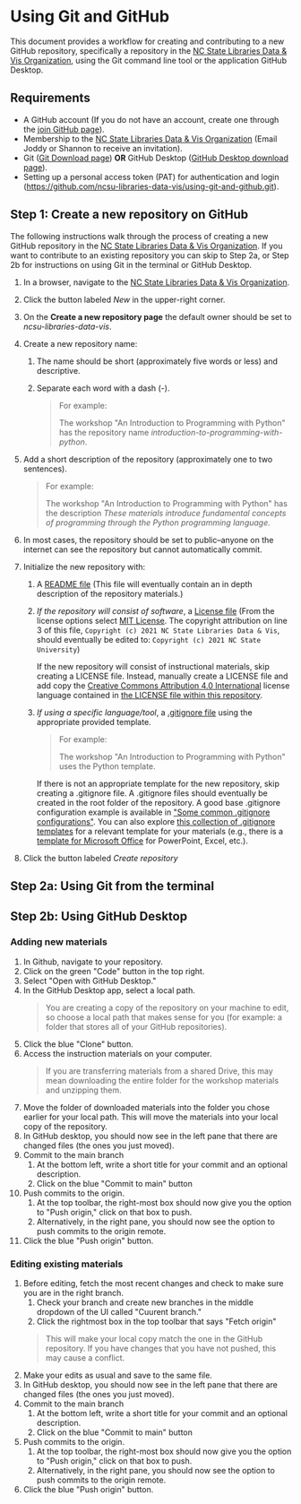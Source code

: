 # Using Git and GitHub

This document provides a workflow for creating and contributing to a new GitHub repository, specifically a repository in the [NC State Libraries Data & Vis Organization](https://github.com/ncsu-libraries-data-vis), using the Git command line tool or the application GitHub Desktop.

## Requirements

* A GitHub account (If you do not have an account, create one through the [join GitHub page](https://github.com/join)).
* Membership to the [NC State Libraries Data & Vis Organization](https://github.com/ncsu-libraries-data-vis) (Email Joddy or Shannon to receive an invitation).
* Git ([Git Download page](https://git-scm.com/downloads)) **OR** GitHub Desktop ([GitHub Desktop download page](https://desktop.github.com/)).
* Setting up a personal access token (PAT) for authentication and login (https://github.com/ncsu-libraries-data-vis/using-git-and-github.git).

## Step 1: Create a new repository on GitHub

The following instructions walk through the process of creating a new GitHub repository in the [NC State Libraries Data & Vis Organization](https://github.com/ncsu-libraries-data-vis). If you want to contribute to an existing repository you can skip to Step 2a, or Step 2b for instructions on using Git in the terminal or GitHub Desktop.

1. In a browser, navigate to the [NC State Libraries Data & Vis Organization](https://github.com/ncsu-libraries-data-vis).
1. Click the button labeled *New* in the upper-right corner.
1. On the **Create a new repository page** the default owner should be set to *ncsu-libraries-data-vis*.
1. Create a new repository name:
    1. The name should be short (approximately five words or less) and descriptive.
    1. Separate each word with a dash (-).

        > For example:
        >
        > The workshop "An Introduction to Programming with Python" has the repository name *introduction-to-programming-with-python*.

1. Add a short description of the repository (approximately one to two sentences).

    > For example:
    >
    > The workshop "An Introduction to Programming with Python" has the description *These materials introduce fundamental concepts of programming through the Python programming language.*

1. In most cases, the repository should be set to public–anyone on the internet can see the repository but cannot automatically commit.
1. Initialize the new repository with:
    1. A [README file](https://docs.github.com/en/github/creating-cloning-and-archiving-repositories/creating-a-repository-on-github/about-readmes) (This file will eventually contain an in depth description of the repository materials.)
    1. *If the repository will consist of software*, a [License file](https://docs.github.com/en/github/creating-cloning-and-archiving-repositories/creating-a-repository-on-github/licensing-a-repository) (From the license options select [MIT License](https://choosealicense.com/licenses/mit/). The copyright attribution on line 3 of this file, `Copyright (c) 2021 NC State Libraries Data & Vis`, should eventually be edited to: `Copyright (c) 2021 NC State University`)

        If the new repository will consist of instructional materials, skip creating a LICENSE file. Instead, manually create a LICENSE file and add copy the [Creative Commons Attribution 4.0 International](https://choosealicense.com/licenses/cc-by-4.0/) license language contained in [the LICENSE file within this repository](https://github.com/ncsu-libraries-data-vis/using-git-and-github/blob/main/LICENSE).

    1. *If using a specific language/tool*, a [.gitignore file](https://docs.github.com/en/get-started/getting-started-with-git/ignoring-files) using the appropriate provided template.

        > For example:
        >
        > The workshop "An Introduction to Programming with Python" uses the Python template.

        If there is not an appropriate template for the new repository, skip creating a .gitignore file. A .gitignore files should eventually be created in the root folder of the repository. A good base .gitignore configuration example is available in ["Some common .gitignore configurations"](https://gist.github.com/octocat/9257657). You can also explore [this collection of .gitignore templates](https://github.com/github/gitignore) for a relevant template for your materials (e.g., there is a [template for Microsoft Office](https://github.com/github/gitignore/blob/master/Global/MicrosoftOffice.gitignore) for PowerPoint, Excel, etc.).

1. Click the button labeled *Create repository*

## Step 2a: Using Git from the terminal

## Step 2b: Using GitHub Desktop

### Adding new materials

1. In Github, navigate to your repository.
1. Click on the green "Code" button in the top right.
1. Select "Open with GitHub Desktop."
1. In the GitHub Desktop app, select a local path.
    > You are creating a copy of the repository on your machine to edit, so choose a local path that makes sense for you (for example: a folder that stores all of your GitHub repositories).
1. Click the blue "Clone" button.
1. Access the instruction materials on your computer.
    > If you are transferring materials from a shared Drive, this may mean downloading the entire folder for the workshop materials and unzipping them.
1. Move the folder of downloaded materials into the folder you chose earlier for your local path. This will move the materials into your local copy of the repository.
1. In GitHub desktop, you should now see in the left pane that there are changed files (the ones you just moved).
1. Commit to the main branch
    1. At the bottom left, write a short title for your commit and an optional description.
    1. Click on the blue "Commit to main" button
1. Push commits to the origin.
    1. At the top toolbar, the right-most box should now give you the option to "Push origin," click on that box to push.
    2. Alternatively, in the right pane, you should now see the option to push commits to the origin remote.
1. Click the blue "Push origin" button.

### Editing existing materials

1. Before editing, fetch the most recent changes and check to make sure you are in the right branch.
    1. Check your branch and create new branches in the middle dropdown of the UI called "Cuurent branch."
    1. Click the rightmost box in the top toolbar that says "Fetch origin"
    > This will make your local copy match the one in the GitHub repository. If you have changes that you have not pushed, this may cause a conflict.
1. Make your edits as usual and save to the same file.
1. In GitHub desktop, you should now see in the left pane that there are changed files (the ones you just moved).
1. Commit to the main branch
    1. At the bottom left, write a short title for your commit and an optional description.
    1. Click on the blue "Commit to main" button
1. Push commits to the origin.
    1. At the top toolbar, the right-most box should now give you the option to "Push origin," click on that box to push.
    2. Alternatively, in the right pane, you should now see the option to push commits to the origin remote.
1. Click the blue "Push origin" button.
